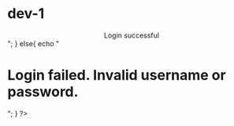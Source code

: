 # dev-1
<?php      
    include('connection.php');  
    $username = $_POST['user'];  
    $password = $_POST['pass'];  
      
        //to prevent from mysqli injection  
        $username = stripcslashes($username);  
        $password = stripcslashes($password);  
        $username = mysqli_real_escape_string($con, $username);  
        $password = mysqli_real_escape_string($con, $password);  
      
        $sql = "select *from login where username = '$username' and password = '$password'";  
        $result = mysqli_query($con, $sql);  
        $row = mysqli_fetch_array($result, MYSQLI_ASSOC);  
        $count = mysqli_num_rows($result);  
          
        if($count == 1){  
            echo "<h1><center> Login successful </center></h1>";  
        }  
        else{  
            echo "<h1> Login failed. Invalid username or password.</h1>";  
        }     
?>  
